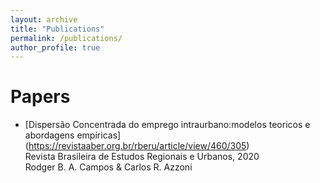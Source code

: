 ```yaml
---
layout: archive
title: "Publications"
permalink: /publications/
author_profile: true
---
```


# Papers
- [Dispersão Concentrada do emprego intraurbano:modelos teoricos e abordagens empíricas]
(https://revistaaber.org.br/rberu/article/view/460/305) <br/>
Revista Brasileira de Estudos Regionais e Urbanos, 2020 <br/>
Rodger B. A. Campos & Carlos R. Azzoni
